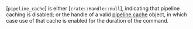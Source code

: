 [`pipeline_cache`] is either [`crate::Handle::null`], indicating that
pipeline caching is disabled; or the handle of a valid
[pipeline cache](https://www.khronos.org/registry/vulkan/specs/1.3-extensions/html/vkspec.html#pipelines-cache) object, in which case use of that
cache is enabled for the duration of the command.